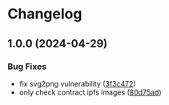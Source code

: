 # Changelog

## 1.0.0 (2024-04-29)


### Bug Fixes

* fix svg2png vulnerability ([3f3c472](https://github.com/aeternity/aepp-graffiti/commit/3f3c472204422a707b02bd6c47a9f6ba0786dfce))
* only check contract ipfs images ([80d75ad](https://github.com/aeternity/aepp-graffiti/commit/80d75ad9bb382708427c59430d236af51654a73d))
